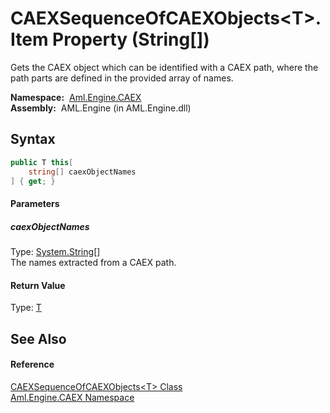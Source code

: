 CAEXSequenceOfCAEXObjects&lt;T>.Item Property (String[])
========================================================
Gets the CAEX object which can be identified with a CAEX path, where the path parts are defined in the provided array of names.

  **Namespace:**  [Aml.Engine.CAEX][1]  
  **Assembly:**  AML.Engine (in AML.Engine.dll)

Syntax
------

```csharp
public T this[
	string[] caexObjectNames
] { get; }
```

#### Parameters

##### *caexObjectNames*
Type: [System.String][2][]  
The names extracted from a CAEX path.

#### Return Value
Type: [T][3]  


See Also
--------

#### Reference
[CAEXSequenceOfCAEXObjects&lt;T> Class][3]  
[Aml.Engine.CAEX Namespace][1]  

[1]: ../README.md
[2]: https://docs.microsoft.com/dotnet/api/system.string
[3]: README.md
[4]: https://www.automationml.org
[5]: ../../icons/logoShade.png